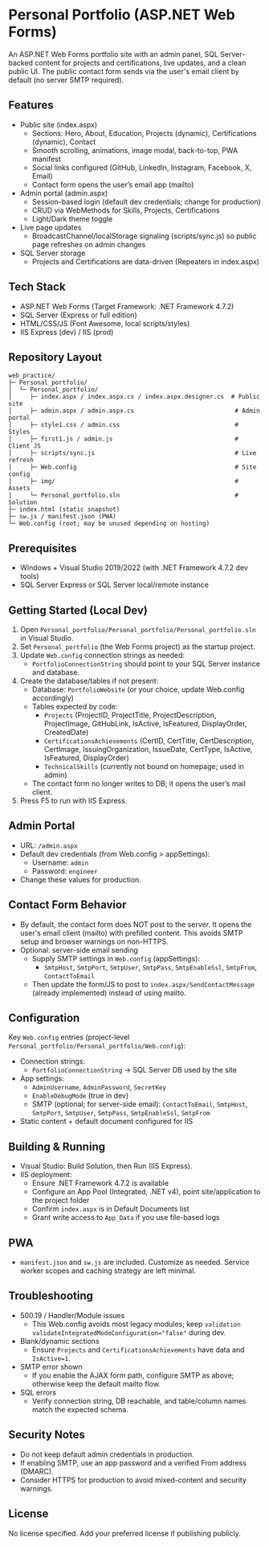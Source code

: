 # Personal Portfolio (ASP.NET Web Forms)

An ASP.NET Web Forms portfolio site with an admin panel, SQL Server-backed content for projects and certifications, live updates, and a clean public UI. The public contact form sends via the user's email client by default (no server SMTP required).

## Features
- Public site (index.aspx)
  - Sections: Hero, About, Education, Projects (dynamic), Certifications (dynamic), Contact
  - Smooth scrolling, animations, image modal, back-to-top, PWA manifest
  - Social links configured (GitHub, LinkedIn, Instagram, Facebook, X, Email)
  - Contact form opens the user’s email app (mailto)
- Admin portal (admin.aspx)
  - Session-based login (default dev credentials; change for production)
  - CRUD via WebMethods for Skills, Projects, Certifications
  - Light/Dark theme toggle
- Live page updates
  - BroadcastChannel/localStorage signaling (scripts/sync.js) so public page refreshes on admin changes
- SQL Server storage
  - Projects and Certifications are data-driven (Repeaters in index.aspx)

## Tech Stack
- ASP.NET Web Forms (Target Framework: .NET Framework 4.7.2)
- SQL Server (Express or full edition)
- HTML/CSS/JS (Font Awesome, local scripts/styles)
- IIS Express (dev) / IIS (prod)

## Repository Layout
```
web_practice/
├─ Personal_portfolio/
│  └─ Personal_portfolio/
│     ├─ index.aspx / index.aspx.cs / index.aspx.designer.cs  # Public site
│     ├─ admin.aspx / admin.aspx.cs                            # Admin portal
│     ├─ style1.css / admin.css                                # Styles
│     ├─ first1.js / admin.js                                  # Client JS
│     ├─ scripts/sync.js                                       # Live refresh
│     ├─ Web.config                                            # Site config
│     ├─ img/                                                  # Assets
│     └─ Personal_portfolio.sln                                # Solution
├─ index.html (static snapshot)
├─ sw.js / manifest.json (PWA)
└─ Web.config (root; may be unused depending on hosting)
```

## Prerequisites
- Windows + Visual Studio 2019/2022 (with .NET Framework 4.7.2 dev tools)
- SQL Server Express or SQL Server local/remote instance

## Getting Started (Local Dev)
1. Open `Personal_portfolio/Personal_portfolio/Personal_portfolio.sln` in Visual Studio.
2. Set `Personal_portfolio` (the Web Forms project) as the startup project.
3. Update `Web.config` connection strings as needed:
   - `PortfolioConnectionString` should point to your SQL Server instance and database.
4. Create the database/tables if not present:
   - Database: `PortfolioWebsite` (or your choice, update Web.config accordingly)
   - Tables expected by code:
     - `Projects` (ProjectID, ProjectTitle, ProjectDescription, ProjectImage, GitHubLink, IsActive, IsFeatured, DisplayOrder, CreatedDate)
     - `CertificationsAchievements` (CertID, CertTitle, CertDescription, CertImage, IssuingOrganization, IssueDate, CertType, IsActive, IsFeatured, DisplayOrder)
     - `TechnicalSkills` (currently not bound on homepage; used in admin)
   - The contact form no longer writes to DB; it opens the user’s mail client.
5. Press F5 to run with IIS Express.

## Admin Portal
- URL: `/admin.aspx`
- Default dev credentials (from Web.config > appSettings):
  - Username: `admin`
  - Password: `engineer`
- Change these values for production.

## Contact Form Behavior
- By default, the contact form does NOT post to the server. It opens the user's email client (mailto) with prefilled content. This avoids SMTP setup and browser warnings on non-HTTPS.
- Optional: server-side email sending
  - Supply SMTP settings in `Web.config` (appSettings):
    - `SmtpHost`, `SmtpPort`, `SmtpUser`, `SmtpPass`, `SmtpEnableSsl`, `SmtpFrom`, `ContactToEmail`
  - Then update the form/JS to post to `index.aspx/SendContactMessage` (already implemented) instead of using mailto.

## Configuration
Key `Web.config` entries (project-level `Personal_portfolio/Personal_portfolio/Web.config`):
- Connection strings:
  - `PortfolioConnectionString` → SQL Server DB used by the site
- App settings:
  - `AdminUsername`, `AdminPassword`, `SecretKey`
  - `EnableDebugMode` (true in dev)
  - SMTP (optional; for server-side email): `ContactToEmail`, `SmtpHost`, `SmtpPort`, `SmtpUser`, `SmtpPass`, `SmtpEnableSsl`, `SmtpFrom`
- Static content + default document configured for IIS

## Building & Running
- Visual Studio: Build Solution, then Run (IIS Express).
- IIS deployment:
  - Ensure .NET Framework 4.7.2 is available
  - Configure an App Pool (Integrated, .NET v4), point site/application to the project folder
  - Confirm `index.aspx` is in Default Documents list
  - Grant write access to `App_Data` if you use file-based logs

## PWA
- `manifest.json` and `sw.js` are included. Customize as needed. Service worker scopes and caching strategy are left minimal.

## Troubleshooting
- 500.19 / Handler/Module issues
  - This Web.config avoids most legacy modules; keep `validation validateIntegratedModeConfiguration="false"` during dev.
- Blank/dynamic sections
  - Ensure `Projects` and `CertificationsAchievements` have data and `IsActive=1`.
- SMTP error shown
  - If you enable the AJAX form path, configure SMTP as above; otherwise keep the default mailto flow.
- SQL errors
  - Verify connection string, DB reachable, and table/column names match the expected schema.

## Security Notes
- Do not keep default admin credentials in production.
- If enabling SMTP, use an app password and a verified From address (DMARC).
- Consider HTTPS for production to avoid mixed-content and security warnings.

## License
No license specified. Add your preferred license if publishing publicly.